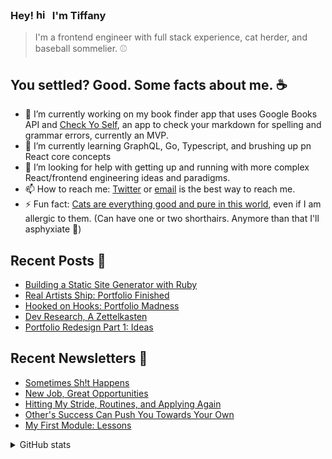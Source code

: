 ### Hey! <img src="https://user-images.githubusercontent.com/1303154/88677602-1635ba80-d120-11ea-84d8-d263ba5fc3c0.gif" width="22px" height="17px" alt="hi"> I'm Tiffany

> I'm a frontend engineer with full stack experience, cat herder, and baseball sommelier. ⚾


## You settled? Good. Some facts about me. ☕
- 🔭 I’m currently working on my book finder app that uses Google Books API and [Check Yo Self](https://check-yoself.app/), an app to check your markdown for spelling and grammar errors, currently an MVP.
- 🌱 I’m currently learning GraphQL, Go, Typescript, and brushing up pn React core concepts
- 🤔 I’m looking for help with getting up and running with more complex React/frontend engineering ideas and paradigms.
- 📫 How to reach me: [Twitter](https://twitter.com/tiffanywhitedev) or <a href="mailto:tiffany@tiffanyrwhite.com">email</a> is the best way to reach me.
- ⚡ Fun fact: [Cats are everything good and pure in this world](https://twhite96.github.io/v2/offline.html), even if I am allergic to them. (Can have one or two shorthairs. Anymore than that I'll asphyxiate 🙁)

## Recent Posts 📝

<!--START_SECTION:feed-->
* [Building a Static Site Generator with Ruby](https:&#x2F;&#x2F;tiffanywhite.dev&#x2F;2020&#x2F;12&#x2F;17&#x2F;building-a-static-site-generator-with-ruby&#x2F;)
* [Real Artists Ship: Portfolio Finished](https:&#x2F;&#x2F;tiffanywhite.dev&#x2F;2020&#x2F;10&#x2F;12&#x2F;real-artists-ship&#x2F;)
* [Hooked on Hooks: Portfolio Madness](https:&#x2F;&#x2F;tiffanywhite.dev&#x2F;2020&#x2F;09&#x2F;14&#x2F;hooked-on-hooks-portfolio-madness&#x2F;)
* [Dev Research, A Zettelkasten](https:&#x2F;&#x2F;tiffanywhite.dev&#x2F;2020&#x2F;08&#x2F;03&#x2F;dev-research-a-zettelkasten&#x2F;)
* [Portfolio Redesign Part 1: Ideas](https:&#x2F;&#x2F;tiffanywhite.dev&#x2F;2020&#x2F;07&#x2F;08&#x2F;portfolio-redesign-part-1-ideas&#x2F;)
<!--END_SECTION:feed-->


## Recent Newsletters 📰

<!--START_SECTION:newsletters-->
* [Sometimes Sh!t Happens](https:&#x2F;&#x2F;buttondown.email&#x2F;tiffanywhite&#x2F;archive&#x2F;sometimes-sht-happens&#x2F;)
* [New Job, Great Opportunities](https:&#x2F;&#x2F;buttondown.email&#x2F;tiffanywhite&#x2F;archive&#x2F;new-job-great-opportunities&#x2F;)
* [Hitting My Stride, Routines, and Applying Again](https:&#x2F;&#x2F;buttondown.email&#x2F;tiffanywhite&#x2F;archive&#x2F;hitting-my-stride-routines-and-applying-again&#x2F;)
* [Other&#39;s Success Can Push You Towards Your Own](https:&#x2F;&#x2F;buttondown.email&#x2F;tiffanywhite&#x2F;archive&#x2F;others-success-can-push-you-towards-your-own&#x2F;)
* [My First Module: Lessons](https:&#x2F;&#x2F;buttondown.email&#x2F;tiffanywhite&#x2F;archive&#x2F;my-first-module-lessons&#x2F;)
<!--END_SECTION:newsletters-->



<details>
  <summary>
    GitHub stats
  </summary>
  <br >

 #### Stats and stuff
 ![Tiffany's's github stats](https://github-readme-stats.vercel.app/api?username=twhite96&theme=radical&show_icons=true&count_private=true)
</details>

<!-- <br >
<br >
<br >
<br > -->

<!-- #### Here is a cat that is more athletic than most of us. You're welcome.

<div align="center">
  <img src="https://p179.p0.n0.cdn.getcloudapp.com/items/d5uWdxX1/crazy-kitty.gif" alt="kitty tumbles" />
</div> -->
